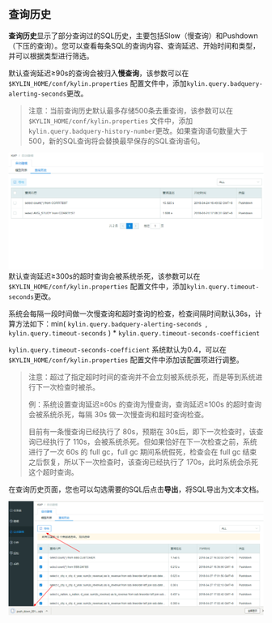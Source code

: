 ## 查询历史

**查询历史**显示了部分查询过的SQL历史，主要包括Slow（慢查询）和Pushdown（下压的查询）。您可以查看每条SQL的查询内容、查询延迟、开始时间和类型，并可以根据类型进行筛选。

默认查询延迟≥90s的查询会被归入**慢查询**，该参数可以在`$KYLIN_HOME/conf/kylin.properties` 配置文件中，添加`kylin.query.badquery-alerting-seconds`更改。

> 注意：当前查询历史默认最多存储500条去重查询，该参数可以在`$KYLIN_HOME/conf/kylin.properties` 文件中，添加`kylin.query.badquery-history-number`更改。如果查询语句数量大于500，新的SQL查询将会替换最早保存的SQL查询语句。
>

![查询历史](images/query_history/query_history.cn.png)默认查询延迟≥300s的超时查询会被系统杀死，该参数可以在`$KYLIN_HOME/conf/kylin.properties` 配置文件中，添加`kylin.query.timeout-seconds`更改。

系统会每隔一段时间做一次慢查询和超时查询的检查，检查间隔时间默认36s，计算方法如下：min( `kylin.query.badquery-alerting-seconds `, `kylin.query.timeout-seconds` ) \* `kylin.query.timeout-seconds-coefficient`

`kylin.query.timeout-seconds-coefficient` 系统默认为0.4，可以在`$KYLIN_HOME/conf/kylin.properties` 配置文件中添加该配置项进行调整。

> 注意：超过了指定超时时间的查询并不会立刻被系统杀死，而是等到系统进行下一次检查时被杀。
>
> 例：系统设置查询延迟≥60s 的查询为慢查询，查询延迟≥100s 的超时查询会被系统杀死，每隔 30s 做一次慢查询和超时查询检查。
>
> 目前有一条慢查询已经执行了 80s，预期在 30s后，即下一次检查时，该查询已经执行了 110s，会被系统杀死。但如果恰好在下一次检查之前，系统进行了一次 60s 的 full gc，full gc 期间系统假死，检查会在 full gc 结束之后恢复，所以下一次检查时，该查询已经执行了 170s，此时系统会杀死这个超时查询。



在查询历史页面，您也可以勾选需要的SQL后点击**导出**，将SQL导出为文本文档。

![导出查询历史](images/query_history/query_download.cn.png)






